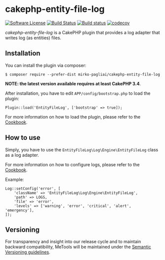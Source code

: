 # cakephp-entity-file-log

[![Software License](https://img.shields.io/badge/license-MIT-brightgreen.svg?style=flat-square)](LICENSE.txt)
[![Build Status](https://travis-ci.org/mirko-pagliai/cakephp-entity-file-log.svg?branch=master)](https://travis-ci.org/mirko-pagliai/cakephp-entity-file-log)
[![Build status](https://ci.appveyor.com/api/projects/status/rxadqjs0blb906jq?svg=true)](https://ci.appveyor.com/project/mirko-pagliai/cakephp-entity-file-log)
[![codecov](https://codecov.io/gh/mirko-pagliai/cakephp-entity-file-log/branch/master/graph/badge.svg)](https://codecov.io/gh/mirko-pagliai/cakephp-entity-file-log)

*cakephp-entity-file-log* is a CakePHP plugin that provides a log adapter that writes log (as entities) files.

## Installation
You can install the plugin via composer:

    $ composer require --prefer-dist mirko-pagliai/cakephp-entity-file-log

**NOTE: the latest version available requires at least CakePHP 3.4**.

After installation, you have to edit `APP/config/bootstrap.php` to load the plugin:

    Plugin::load('EntityFileLog', ['bootstrap' => true]);

For more information on how to load the plugin, please refer to the 
[Cookbook](https://book.cakephp.org/3.0/en/core-libraries/logging.html#logging-configuration).

## How to use
Simply, you have to use the `EntityFileLog\Log\Engine\EntityFileLog` class as a log adapter.

For more information on how to configure logs, please refer to the 
[Cookbook](http://book.cakephp.org/3.0/en/plugins.html#loading-a-plugin).

Example:

    Log::setConfig('error', [
        'className' => 'EntityFileLog\Log\Engine\EntityFileLog',
        'path' => LOGS,
        'file' => 'error',
        'levels' => ['warning', 'error', 'critical', 'alert', 'emergency'],
    ]);

## Versioning
For transparency and insight into our release cycle and to maintain backward compatibility, 
MeTools will be maintained under the [Semantic Versioning guidelines](http://semver.org).
